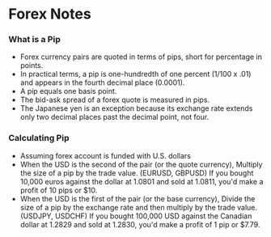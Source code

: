 # Forex Notes

### What is a Pip

-   Forex currency pairs are quoted in terms of pips, short for percentage in points.
-   In practical terms, a pip is one-hundredth of one percent (1/100 x .01) and appears in the fourth decimal place (0.0001).
-   A pip equals one basis point.
-   The bid-ask spread of a forex quote is measured in pips.
-   The Japanese yen is an exception because its exchange rate extends only two decimal places past the decimal point, not four.

### Calculating Pip

-   Assuming forex account is funded with U.S. dollars
-   When the USD is the second of the pair (or the quote currency), Multiply the size of a pip by the trade value. (EURUSD, GBPUSD)
    If you bought 10,000 euros against the dollar at 1.0801 and sold at 1.0811, you'd make a profit of 10 pips or $10.
-   When the USD is the first of the pair (or the base currency), Divide the size of a pip by the exchange rate and then multiply by the trade value. (USDJPY, USDCHF)
    If you bought 100,000 USD against the Canadian dollar at 1.2829 and sold at 1.2830, you'd make a profit of 1 pip or $7.79.
